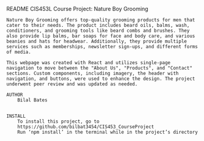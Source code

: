 README
    CIS453L Course Project: Nature Boy Grooming
    
    Nature Boy Grooming offers top-quality grooming products for men that cater to their needs. The product includes beard oils, balms, wash, conditioners, and grooming tools like beard combs and brushes. They also provide lip balms, bar soaps for face and body care, and various beanies and hats for headwear. Additionally, they provide multiple services such as memberships, newsletter sign-ups, and different forms of media.

    This webpage was created with React and utilizes single-page navigation to move between the "About Us", "Products", and "Contact" sections. Custom components, including imagery, the header with navigation, and buttons, were used to enhance the design. The project underwent peer review and was updated as needed.

    AUTHOR
        Bilal Bates


    INSTALL 
        To install this project, go to
        https://github.com/bilbat3454/CIS453_CourseProject
        Run ‘npm install’ in the terminal while in the project’s directory 

